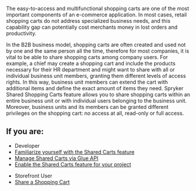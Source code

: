 The easy-to-access and multifunctional shopping carts are one of the most important components of an e-commerce application. In most cases, retail shopping carts do not address specialized business needs, and this capability gap can potentially cost merchants money in lost orders and productivity.

In the B2B business model, shopping carts are often created and used not by one and the same person all the time, therefore for most companies, it is vital to be able to share shopping carts among company users. For example, a chief may create a shopping cart and include the products necessary for their HR department and might want to share with all or individual business unit members, granting them different levels of access rights. In this way, business unit members can extend the cart with additional items and define the exact amount of items they need. Spryker Shared Shopping Carts feature allows you to share shopping carts within an entire business unit or with individual users belonging to the business unit. Moreover, business units and its members can be granted different privileges on the shopping cart: no access at all, read-only or full access.

## If you are:

<div class="mr-container">
    <div class="mr-list-container">
        <!-- col1 -->
        <div class="mr-col">
            <ul class="mr-list mr-list-green">
                <li class="mr-title">Developer</li>
                <li><a href="https://documentation.spryker.com/docs/shared-cart-overview" class="mr-link">Familiarize yourself with the Shared Carts feature</a></li>
                <li><a href="https://documentation.spryker.com/docs/en/sharing-company-user-carts-201907" class="mr-link">Manage Shared Carts via Glue API</a></li>
                <li><a href="https://documentation.spryker.com/docs/shared-carts-feature-integration-201907" class="mr-link">Enable the Shared Carts feature for your project</a></li>
            </ul>
        </div>
 <!-- col3 -->
        <div class="mr-col">
            <ul class="mr-list mr-list-red">
                <li class="mr-title">Storefront User</li>
                <li><a href="https://documentation.spryker.com/docs/shop-guide-managing-shopping-carts#sharing-a-shopping-cart" class="mr-link">Share a Shopping Cart</a></li>
            </ul>
        </div>
    </div>
</div>